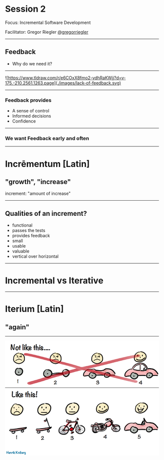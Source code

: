 # Session 2

Focus: Incremental Software Development

Facilitator: Gregor Riegler [@gregorriegler](https://fosstodon.org/@gregorriegler@fosstodon.org)

---

## Feedback

- Why do we need it?

---

![https://www.tldraw.com/r/e6COxX8fmo2-vdhRaKWjj?d=v-175.-210.2561.1263.page](./images/lack-of-feedback.svg)

---

### Feedback provides

- A sense of control
- Informed decisions
- Confidence

---

### We want Feedback early and often

---

# Incrēmentum [Latin]

## "growth", "increase"

increment: "amount of increase"

---

## Qualities of an increment?

- functional
- passes the tests
- provides feedback
- small
- usable
- valuable
- vertical over horizontal

---

# Incremental vs Iterative

---

# Iterium [Latin]

## "again"

---

![images/mvp.png](./images/mvp.png)

